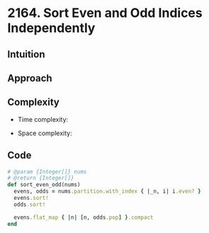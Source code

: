 # 2164. Sort Even and Odd Indices Independently

## Intuition

## Approach
<!-- Describe your approach to solving the problem. -->

## Complexity

- Time complexity:
<!-- Add your time complexity here, e.g. $$O(n)$$ -->

- Space complexity:
<!-- Add your space complexity here, e.g. $$O(n)$$ -->

## Code

```ruby
# @param {Integer[]} nums
# @return {Integer[]}
def sort_even_odd(nums)
  evens, odds = nums.partition.with_index { |_n, i| i.even? }
  evens.sort!
  odds.sort!

  evens.flat_map { |n| [n, odds.pop] }.compact
end
```

